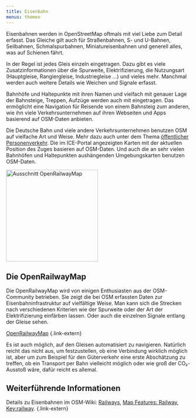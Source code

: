 ```yaml
---
title: Eisenbahn
menus: themen
---
```


Eisenbahnen werden in OpenStreetMap oftmals mit viel Liebe zum Detail erfasst.
Das Gleiche gilt auch für Straßenbahnen, S- und U-Bahnen, Seilbahnen,
Schmalspurbahnen, Miniatureisenbahnen und generell alles, was auf Schienen
fährt.

In der Regel ist jedes Gleis einzeln eingetragen. Dazu gibt es viele
Zusatzinformationen über die Spurweite, Elektrifizierung, die Nutzungsart
(Hauptgleise, Rangiergleise, Industriegleise ...) und vieles mehr. Manchmal
werden auch weitere Details wie Weichen und Signale erfasst.

Bahnhöfe und Haltepunkte mit ihren Namen und vielfach mit genauer Lage der
Bahnsteige, Treppen, Aufzüge werden auch mit eingetragen. Das ermöglicht eine
Navigation für Reisende von einem Bahnsteig zum anderen, wie ihn viele
Verkehrsunternehmen auf ihren Webseiten und Apps basierend auf OSM-Daten
anbieten.

Die Deutsche Bahn und viele andere Verkehrsunternehmen benutzen OSM auf
vielfache Art und Weise. Mehr dazu auch unter dem Thema [öffentlicher
Personenverkehr](/themen/öpnv/). Die im ICE-Portal angezeigten Karten mit der
aktuellen Position des Zuges basieren auf OSM-Daten. Und auch die an sehr
vielen Bahnhöfen und Haltepunkten aushängenden Umgebungskarten benutzen
OSM-Daten.

<div class="infobox">

<img class="float-right with-border" src="ausschnitt-openrailwaymap.png" title="Ausschnitt OpenRailwayMap" width="250"/>

## Die OpenRailwayMap

Die OpenRailwayMap wird von einigen Enthusiasten aus der OSM-Community
betrieben. Sie zeigt die bei OSM erfassten Daten zur Eisenbahninfrastruktur
auf vielfältige Weise. Man kann sich die Strecken nach verschiedenen Kriterien
wie der Spurweite oder der Art der Elektrifizierung einfärben lassen. Oder auch
die einzelnen Signale entlang der Gleise sehen.

[OpenRailwayMap](https://openrailwaymap.org/)
{.link-extern}

</div>

Es ist auch möglich, auf den Gleisen automatisiert zu navigieren. Natürlich
reicht das nicht aus, um festzustellen, ob eine Verbindung wirklich möglich
ist, aber um zum Beispiel für den Güterverkehr eine erste Abschätzung zu
treffen, ob ein Transport per Bahn vielleicht möglich oder wie groß der
CO&#x2082;-Ausstoß wäre, dafür reicht es allemal.

## Weiterführende Informationen

Details zu Eisenbahnen im OSM-Wiki: [Railways](https://wiki.openstreetmap.org/wiki/Railways),
[Map Features: Railway](https://wiki.openstreetmap.org/wiki/Map_features#Railway),
[Key:railway](https://wiki.openstreetmap.org/wiki/DE:Key:railway).
{.link-extern}

